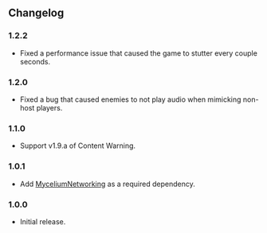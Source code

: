 ## Changelog

### 1.2.2

- Fixed a performance issue that caused the game to stutter every couple seconds.

### 1.2.0

- Fixed a bug that caused enemies to not play audio when mimicking non-host players.

### 1.1.0

- Support v1.9.a of Content Warning.

### 1.0.1

- Add [MyceliumNetworking](RugbugRedfern-MyceliumNetworking-1.0.10) as a required dependency.

### 1.0.0

- Initial release.